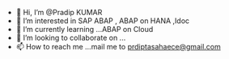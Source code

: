 - 👋 Hi, I’m @Pradip KUMAR
- 👀 I’m interested in SAP ABAP , ABAP on HANA ,Idoc 
- 🌱 I’m currently learning ...ABAP on Cloud 
- 💞️ I’m looking to collaborate on ...
- 📫 How to reach me ...mail me to prdiptasahaece@gmail.com

<!---
PKUMARSAHA/PKUMARSAHA is a ✨ special ✨ repository because its `README.md` (this file) appears on your GitHub profile.
You can click the Preview link to take a look at your changes.
--->
